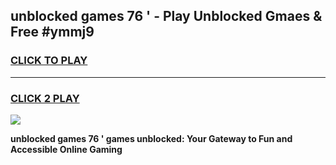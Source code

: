 
## unblocked games 76 ' - Play Unblocked Gmaes & Free #ymmj9
<h3>
<a href="https://news.freeplayer.one?title=unblocked_games_76_'&ref=03M">CLICK TO PLAY</a></h3>
<hr>

<h3>
<a href="https://news.freeplayer.one?title=unblocked_games_76_'&ref=03M">CLICK 2 PLAY</a>
  
</h3>

<a href="https://news.freeplayer.one?title=unblocked_games_76_'&ref=03M"><img src="https://clearcache.store/games.png"></a>


**unblocked games 76 ' games unblocked: Your Gateway to Fun and Accessible Online Gaming**
